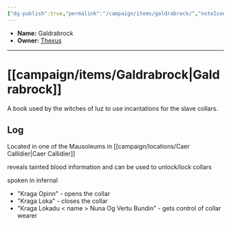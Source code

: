 ```yaml
---
{"dg-publish":true,"permalink":"/campaign/items/galdrabrock/","noteIcon":"","created":"2025-10-26T09:57:19.445-07:00","updated":"2025-10-27T16:34:33.018-07:00"}
---
```



<p><span><ul>
<li dir="auto"><strong>Name:</strong> Galdrabrock</li>
<li dir="auto"><strong>Owner:</strong> <a data-tooltip-position="top" aria-label="campaign/npcs/Thexus.md" data-href="campaign/npcs/Thexus.md" href="campaign/npcs/Thexus.md" class="internal-link" target="_blank" rel="noopener nofollow">Thexus</a></li>
</ul></span></p>

---

# [[campaign/items/Galdrabrock\|Galdrabrock]]
A book used by the witches of Iuz to use incantations for the slave collars. 
## Log
Located in one of the  Mausoleums in [[campaign/locations/Caer Callidier\|Caer Callidier]]

reveals tainted blood information and can be used to unlock/lock collars 

spoken in infernal
- "Kraga Opinn" - opens the collar
- "Kraga Loka" - closes the collar
- "Kraga Lokadu < name > Nuna Og Vertu Bundin" - gets control of collar wearer

